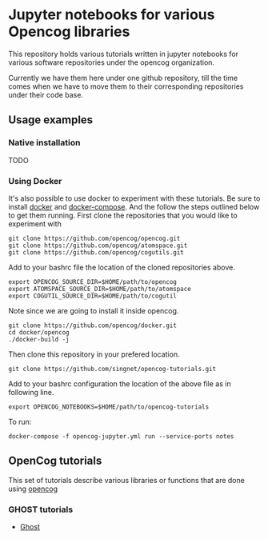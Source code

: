 # Jupyter notebooks for various Opencog libraries

This repository holds various tutorials written in jupyter notebooks for various software repositories under the opencog organization. 

Currently we have them here under one github repository, till the time comes when we have to move them to their corresponding repositories under their code base. 


## Usage examples
### Native installation
TODO 
### Using Docker
It's also possible to use docker to experiment with these tutorials. Be sure to install [docker](https://docs.docker.com/install) and [docker-compose](https://docs.docker.com/compose/install/). And the follow the steps outlined below to get them running.
First clone the repositories that you would like to experiment with 
```
git clone https://github.com/opencog/opencog.git
git clone https://github.com/opencog/atomspace.git
git clone https://github.com/opencog/cogutils.git
```

Add to your bashrc file the location of the cloned repositories above.
```
export OPENCOG_SOURCE_DIR=$HOME/path/to/opencog
export ATOMSPACE_SOURCE_DIR=$HOME/path/to/atomspace
export COGUTIL_SOURCE_DIR=$HOME/path/to/cogutil
```
Note since we are going to install it inside opencog. 
```
git clone https://github.com/opencog/docker.git
cd docker/opencog
./docker-build -j

```
Then clone this repository in your prefered location. 
```
git clone https://github.com/singnet/opencog-tutorials.git
```
Add to your bashrc configuration the location of the above file as in following line. 
```
export OPENCOG_NOTEBOOKS=$HOME/path/to/opencog-tutorials
```
To run: 
```
docker-compose -f opencog-jupyter.yml run --service-ports notes
```
## OpenCog tutorials
This set of tutorials describe various libraries or functions that are done using [opencog](https://github.com/opencog/opencog/)
### GHOST tutorials
* [Ghost](opencog_tutorials/GHOST/ghost-tutorial.ipynb)
